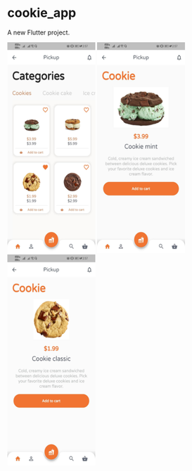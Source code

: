 # cookie_app

A new Flutter project.

<img src="https://github.com/Abheeshu-Singh/cookie_shop/blob/main/4.jpg" height="480" width="200"/>    <img src="https://github.com/Abheeshu-Singh/cookie_shop/blob/main/5.jpg" height="480" width="200"/>     <img src="https://github.com/Abheeshu-Singh/cookie_shop/blob/main/6.jpg" height="480" width="200"/>



